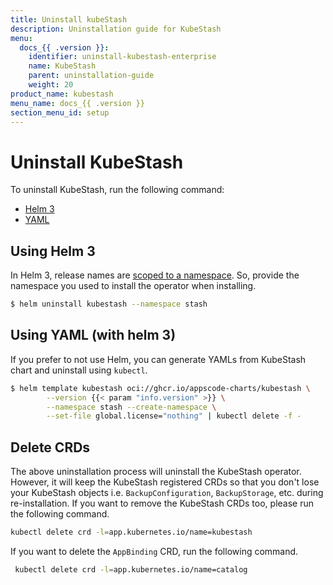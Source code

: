 ```yaml
---
title: Uninstall kubeStash
description: Uninstallation guide for KubeStash
menu:
  docs_{{ .version }}:
    identifier: uninstall-kubestash-enterprise
    name: KubeStash
    parent: uninstallation-guide
    weight: 20
product_name: kubestash
menu_name: docs_{{ .version }}
section_menu_id: setup
---
```


# Uninstall KubeStash

To uninstall KubeStash, run the following command:

<ul class="nav nav-tabs" id="installerTab" role="tablist">
  <li class="nav-item">
    <a class="nav-link active" id="helm3-tab" data-toggle="tab" href="#helm3" role="tab" aria-controls="helm3" aria-selected="true">Helm 3</a>
  </li>
  <li class="nav-item">
    <a class="nav-link" id="script-tab" data-toggle="tab" href="#script" role="tab" aria-controls="script" aria-selected="false">YAML</a>
  </li>
</ul>
<div class="tab-content" id="installerTabContent">
  <div class="tab-pane fade show active" id="helm3" role="tabpanel" aria-labelledby="helm3-tab">

## Using Helm 3

In Helm 3, release names are [scoped to a namespace](https://v3.helm.sh/docs/faq/#release-names-are-now-scoped-to-the-namespace). So, provide the namespace you used to install the operator when installing.

```bash
$ helm uninstall kubestash --namespace stash
```

</div>
<div class="tab-pane fade" id="script" role="tabpanel" aria-labelledby="script-tab">

## Using YAML (with helm 3)

If you prefer to not use Helm, you can generate YAMLs from KubeStash chart and uninstall using `kubectl`.

```bash
$ helm template kubestash oci://ghcr.io/appscode-charts/kubestash \
        --version {{< param "info.version" >}} \
        --namespace stash --create-namespace \
        --set-file global.license="nothing" | kubectl delete -f -
```

</div>
</div>

## Delete CRDs

The above uninstallation process will uninstall the KubeStash operator. However, it will keep the KubeStash registered CRDs so that you don't lose your KubeStash objects i.e. `BackupConfiguration`, `BackupStorage`, etc. during re-installation. If you want to remove the KubeStash CRDs too, please run the following command.

```bash
kubectl delete crd -l=app.kubernetes.io/name=kubestash
```

If you want to delete the `AppBinding` CRD, run the following command.

```bash
 kubectl delete crd -l=app.kubernetes.io/name=catalog
```
